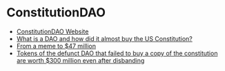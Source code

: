 # ConstitutionDAO

- [ConstitutionDAO Website](https://www.constitutiondao.com/)
- [What is a DAO and how did it almost buy the US Constitution?](https://www.weforum.org/agenda/2021/11/what-is-a-dao-cryptocurrency-group/)
- [From a meme to $47 million](https://www.theverge.com/22820563/constitution-meme-47-million-crypto-crowdfunding-blockchain-ethereum-constitution)
- [Tokens of the defunct DAO that failed to buy a copy of the constitution are worth $300 million even after disbanding](https://markets.businessinsider.com/news/currencies/constituiondao-people-tokens-price-300-million-value-constitution-nft-dao-2022-1)